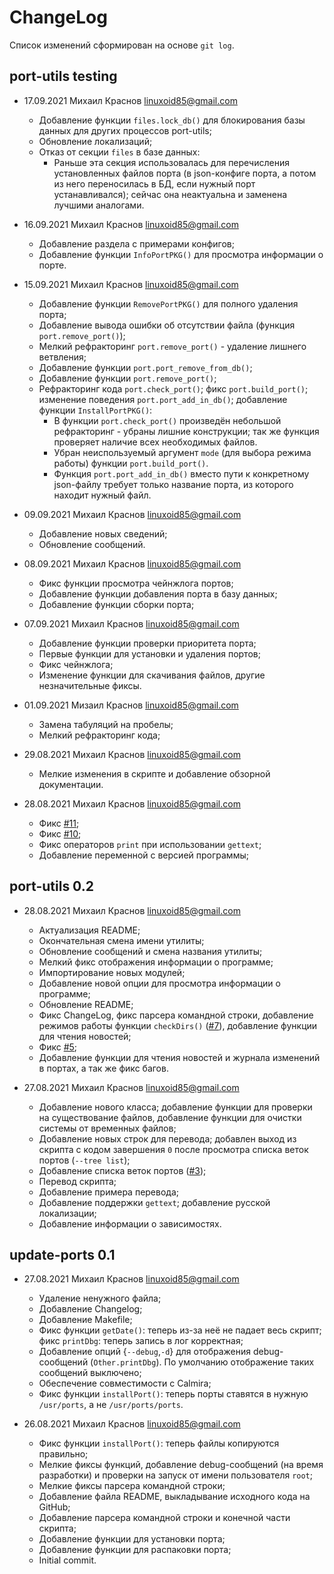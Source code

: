 # ChangeLog

Список изменений сформирован на основе `git log`.

## port-utils testing

* 17.09.2021 Михаил Краснов <linuxoid85@gmail.com>
    * Добавление функции `files.lock_db()` для блокирования базы данных для других процессов port-utils;
    * Обновление локализаций;
    * Отказ от секции `files` в базе данных:
        * Раньше эта секция использовалась для перечисления установленных файлов порта (в json-конфиге порта, а потом из него переносилась в БД, если нужный порт устанавливался); сейчас она неактуальна и заменена лучшими аналогами.

* 16.09.2021 Михаил Краснов <linuxoid85@gmail.com>
    * Добавление раздела с примерами конфигов;
    * Добавление функции `InfoPortPKG()` для просмотра информации о порте.

* 15.09.2021 Михаил Краснов <linuxoid85@gmail.com>
    * Добавление функции `RemovePortPKG()` для полного удаления порта;
    * Добавление вывода ошибки об отсутствии файла (функция `port.remove_port()`);
    * Мелкий рефракторинг `port.remove_port()` - удаление лишнего ветвления;
    * Добавление функции `port.port_remove_from_db()`;
    * Добавление функции `port.remove_port()`;
    * Рефракторинг кода `port.check_port()`; фикс `port.build_port()`; изменение поведения `port.port_add_in_db()`; добавление функции `InstallPortPKG()`:
        * В функции `port.check_port()` произведён небольшой рефракторинг - убраны лишние конструкции; так же функция проверяет наличие всех необходимых файлов.
        * Убран неиспользуемый аргумент `mode` (для выбора режима работы) функции `port.build_port()`.
        * Функция `port.port_add_in_db()` вместо пути к конкретному json-файлу требует только название порта, из которого находит нужный файл.

* 09.09.2021 Михаил Краснов <linuxoid85@gmail.com>
    * Добавление новых сведений;
    * Обновление сообщений.

* 08.09.2021 Михаил Краснов <linuxoid85@gmail.com>
    * Фикс функции просмотра чейнжлога портов;
    * Добавление функции добавления порта в базу данных;
    * Добавление функции сборки порта;

* 07.09.2021 Михаил Краснов <linuxoid85@gmail.com>
    * Добавление функции проверки приоритета порта;
    * Первые функции для установки и удаления портов;
    * Фикс чейнжлога;
    * Изменение функции для скачивания файлов, другие незначительные фиксы.

* 01.09.2021 Мизаил Краснов <linuxoid85@gmail.com>
    * Замена табуляций на пробелы;
    * Мелкий рефракторинг кода;

* 29.08.2021 Михаил Краснов <linuxoid85@gmail.com>
    * Мелкие изменения в скрипте и добавление обзорной документации.

* 28.08.2021 Михаил Краснов <linuxoid85@gmail.com>
    * Фикс [#11](https://github.com/CalmiraLinux/port-utils/issues/11);
    * Фикс [#10](https://github.com/CalmiraLinux/port-utils/issues/10);
    * Фикс операторов `print` при использовании `gettext`;
    * Добавление переменной с версией программы;

## port-utils 0.2

* 28.08.2021 Михаил Краснов <linuxoid85@gmail.com>
    * Актуализация README;
    * Окончательная смена имени утилиты;
    * Обновление сообщений и смена названия утилиты;
    * Мелкий фикс отображения информации о программе;
    * Импортирование новых модулей;
    * Добавление новой опции для просмотра информации о программе;
    * Обновление README;
    * Фикс ChangeLog, фикс парсера командной строки, добавление режимов работы функции `checkDirs()` ([#7](https://github.com/CalmiraLinux/update-ports/issues/7)), добавление функции для чтения новостей;
    * Фикс [#5](https://github.com/CalmiraLinux/update-ports/issues/5);
    * Добавление функции для чтения новостей и журнала изменений в портах, а так же фикс багов.

* 27.08.2021 Михаил Краснов <linuxoid85@gmail.com>
    * Добавление нового класса; добавление функции для проверки на существование файлов, добавление функции для очистки системы от временных файлов;
    * Добавление новых строк для перевода; добавлен выход из скрипта с кодом завершения `0` после просмотра списка веток портов (`--tree list`);
    * Добавление списка веток портов ([#3](https://github.com/CalmiraLinux/update-ports/issues/3));
    * Перевод скрипта;
    * Добавление примера перевода;
    * Добавление поддержки `gettext`; добавление русской локализации;
	* Добавление информации о зависимостях.

## update-ports 0.1

* 27.08.2021 Михаил Краснов <linuxoid85@gmail.com>
    * Удаление ненужного файла;
	* Добавление Changelog;
	* Добавление Makefile;
	* Фикс функции `getDate()`: теперь из-за неё не падает весь скрипт; фикс `printDbg`: теперь запись в лог корректная;
	* Добавление опций {`--debug`,`-d`} для отображения debug-сообщений (`Other.printDbg`). По умолчанию отображение таких сообщений выключено;
	* Обеспечение совместимости с Calmira;
	* Фикс функции `installPort()`: теперь порты ставятся в нужную `/usr/ports`, а не `/usr/ports/ports`.

* 26.08.2021 Михаил Краснов <linuxoid85@gmail.com>
	* Фикс функции `installPort()`: теперь файлы копируются правильно;
	* Мелкие фиксы функций, добавление debug-сообщений (на время разработки) и проверки на запуск от имени пользователя `root`;
	* Мелкие фиксы парсера командной строки;
	* Добавление файла README, выкладывание исходного кода на GitHub;
	* Добавление парсера командной строки и конечной части скрипта;
	* Добавление функции для установки порта;
	* Добавление функции для распаковки порта;
	* Initial commit.
